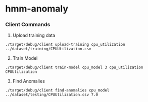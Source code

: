 # hmm-anomaly

### Client Commands

1. Upload training data

```
./target/debug/client upload-training cpu_utilization ../dataset/training/CPUUtilization.csv
```

2. Train Model

```
./target/debug/client train-model cpu_model 3 cpu_utilization CPUUtilization
```

3. Find Anomalies

```
./target/debug/client find-anomalies cpu_model ../dataset/testing/CPUUtilization.csv 7.0
```
